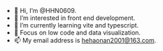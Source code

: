 - 👋 Hi, I’m @HHN0609.
- 👀 I’m interested in front end development.
- 🌱 I’m currently learning vite and typescript.
- 🌱 Focus on low code and data visualization. 
- 📫 My email address is hehaonan2001@163.com.

<!---
HHN0609/HHN0609 is a ✨ special ✨ repository because its `README.md` (this file) appears on your GitHub profile.
You can click the Preview link to take a look at your changes.
--->
